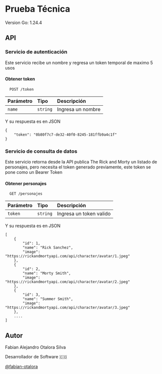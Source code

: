 # Prueba Técnica

Version Go: 1.24.4

## API
### Servicio de autenticación

Este servicio recibe un nombre y regresa un token temporal de maximo 5 usos

#### Obtener token

```
  POST /token
```

| Parámetro | Tipo     | Descripción                |
| :-------- | :------- | :------------------------- |
| `name` | `string` | Ingresa un nombre |

Y su respuesta es en JSON
```
{
    "token": "0b80f7c7-de32-40f0-8245-181ffb9a4c1f"
}
```

### Servicio de consulta de datos

Este servicio retorna desde la API publica The Rick and Morty un listado de personajes, pero necesita el token generado previamente, este token se pone como un Bearer Token

#### Obtener personajes

```
  GET /personajes
```

| Parámetro | Tipo     | Descripción                |
| :-------- | :------- | :------------------------- |
| `token` | `string` | Ingresa un token valido |

Y su respuesta es en JSON
```
[
    {
        "id": 1,
        "name": "Rick Sanchez",
        "image": "https://rickandmortyapi.com/api/character/avatar/1.jpeg"
    },
    {
        "id": 2,
        "name": "Morty Smith",
        "image": "https://rickandmortyapi.com/api/character/avatar/2.jpeg"
    },
    {
        "id": 3,
        "name": "Summer Smith",
        "image": "https://rickandmortyapi.com/api/character/avatar/3.jpeg"
    },
    ....
]

```

## Autor

Fabian Alejandro Otalora Silva

Desarrollador de Software 🇨🇴

[@fabian-otalora](https://www.github.com/fabian-otalora)

